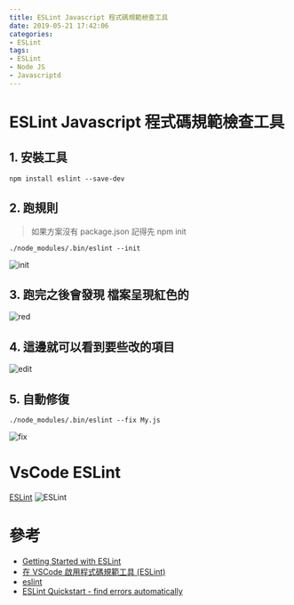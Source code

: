 ```yaml
---
title: ESLint Javascript 程式碼規範檢查工具
date: 2019-05-21 17:42:06
categories:
- ESLint
tags:
- ESLint
- Node JS
- Javascriptd
---
```


# ESLint Javascript 程式碼規範檢查工具

## 1. 安裝工具

```bash=
npm install eslint --save-dev
```

## 2. 跑規則

> 如果方案沒有 package.json 記得先 npm init

```bash=
./node_modules/.bin/eslint --init
```

![init](https://i.imgur.com/AQOsWew.png)

## 3. 跑完之後會發現 檔案呈現紅色的

![red](https://i.imgur.com/OUZQko3.png)

## 4. 這邊就可以看到要些改的項目

![edit](https://i.imgur.com/sZ9IWa6.png)

## 5. 自動修復

```bash=
./node_modules/.bin/eslint --fix My.js
```

![fix](https://i.imgur.com/1da2Kvm.png)

# VsCode ESLint

[ESLint](https://marketplace.visualstudio.com/items?itemName=dbaeumer.vscode-eslint)
![ESLint](https://i.imgur.com/ebWP69Q.png)

# 參考
* [Getting Started with ESLint](https://eslint.org/docs/user-guide/getting-started)
* [在 VSCode 啟用程式碼規範工具 (ESLint)](https://wcc723.github.io/tool/2017/11/09/coding-style/)
* [eslint](https://eslint.org/)
* [ESLint Quickstart - find errors automatically](https://www.youtube.com/watch?v=qhuFviJn-es)